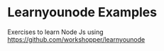 # Learnyounode Examples

Exercises to learn Node Js using https://github.com/workshopper/learnyounode
